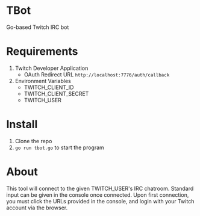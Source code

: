 # TBot 
Go-based Twitch IRC bot

# Requirements

1. Twitch Developer Application
    - OAuth Redirect URL `http://localhost:7776/auth/callback`
2. Environment Variables
    - TWITCH_CLIENT_ID
    - TWITCH_CLIENT_SECRET
    - TWITCH_USER

# Install

1. Clone the repo
2. `go run tbot.go` to start the program

# About

This tool will connect to the given TWITCH_USER's IRC chatroom. Standard input
can be given in the console once connected. Upon first connection, you must
click the URLs provided in the console, and login with your Twitch account via
the browser.
